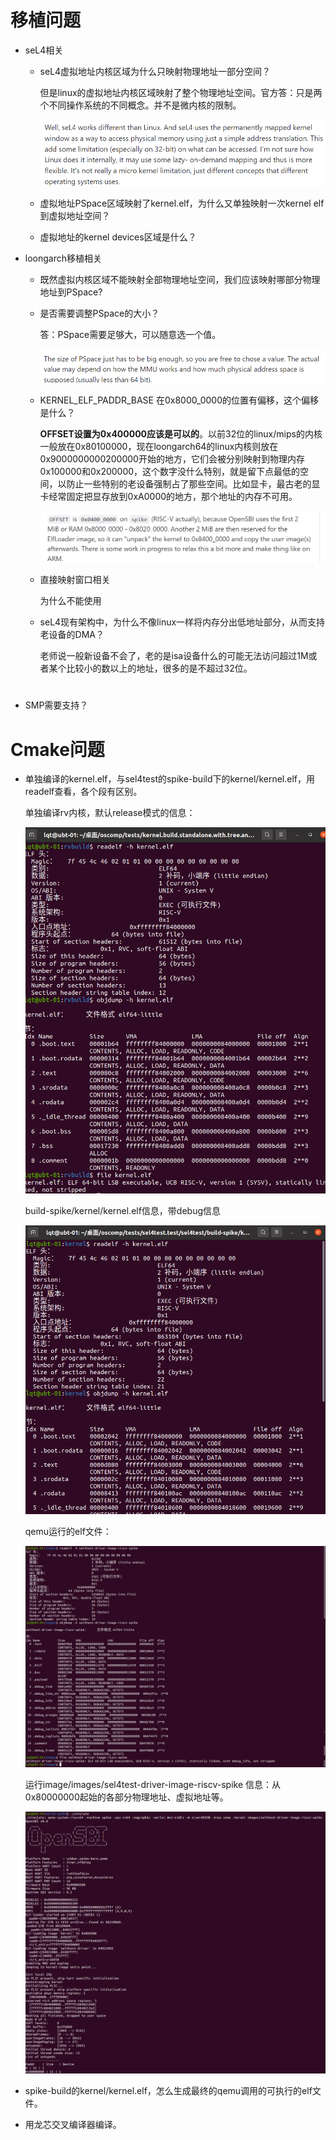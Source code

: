 # 移植问题

* seL4相关

  * seL4虚拟地址内核区域为什么只映射物理地址一部分空间？

    但是linux的虚拟地址内核区域映射了整个物理地址空间。官方答：只是两个不同操作系统的不同概念。并不是微内核的限制。

    ![image-20220406091056958](images/TODO-seL4-LA%E7%9A%84%E9%97%AE%E9%A2%98.assets/image-20220406091056958.png)

  * 虚拟地址PSpace区域映射了kernel.elf，为什么又单独映射一次kernel elf到虚拟地址空间？

  * 虚拟地址的kernel devices区域是什么？

* loongarch移植相关

  * 既然虚拟内核区域不能映射全部物理地址空间，我们应该映射哪部分物理地址到PSpace?

  * 是否需要调整PSpace的大小？

    答：PSpace需要足够大，可以随意选一个值。

    ![image-20220406085821100](images/TODO-seL4-LA%E7%9A%84%E9%97%AE%E9%A2%98.assets/image-20220406085821100.png)

  * KERNEL_ELF_PADDR_BASE 在0x8000_0000的位置有偏移，这个偏移是什么？

    **OFFSET设置为0x400000应该是可以的**。以前32位的linux/mips的内核一般放在0x80100000，现在loongarch64的linux内核则放在0x9000000000200000开始的地方，它们会被分别映射到物理内存0x100000和0x200000，这个数字没什么特别，就是留下点最低的空间，以防止一些特别的老设备强制占了那些空间。比如显卡，最古老的显卡经常固定把显存放到0xA0000的地方，那个地址的内存不可用。

    ![image-20220405085031459](images/TODO-seL4-LA%E7%9A%84%E9%97%AE%E9%A2%98.assets/image-20220405085031459.png)

  * 直接映射窗口相关
  
    为什么不能使用
  
  * seL4现有架构中，为什么不像linux一样将内存分出低地址部分，从而支持老设备的DMA？
  
    老师说一般新设备不会了，老的是isa设备什么的可能无法访问超过1M或者某个比较小的数以上的地址，很多的是不超过32位。



# 

* SMP需要支持？



# Cmake问题

* 单独编译的kernel.elf，与sel4test的spike-build下的kernel/kernel.elf，用readelf查看，各个段有区别。

  单独编译rv内核，默认release模式的信息：

  ![image-20220402212922271](images/TODO-seL4-LA%E7%9A%84%E9%97%AE%E9%A2%98.assets/image-20220402212922271.png)

  

  build-spike/kernel/kernel.elf信息，带debug信息

  ![image-20220402213005547](images/TODO-seL4-LA%E7%9A%84%E9%97%AE%E9%A2%98.assets/image-20220402213005547.png)

  qemu运行的elf文件：

  ![image-20220402213346407](images/TODO-seL4-LA%E7%9A%84%E9%97%AE%E9%A2%98.assets/image-20220402213346407.png)

  

  运行image/images/sel4test-driver-image-riscv-spike 信息：从0x80000000起始的各部分物理地址、虚拟地址等。

  ![image-20220402213924995](images/TODO-seL4-LA%E7%9A%84%E9%97%AE%E9%A2%98.assets/image-20220402213924995.png)

* spike-build的kernel/kernel.elf，怎么生成最终的qemu调用的可执行的elf文件。
* 用龙芯交叉编译器编译。













